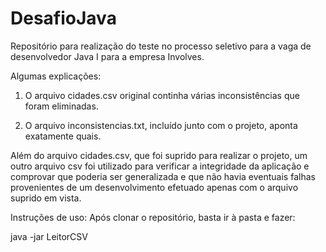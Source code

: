 # DesafioJava
Repositório para realização do teste no processo seletivo para a vaga de desenvolvedor Java I para a empresa Involves.

Algumas explicações:


1. O arquivo cidades.csv original continha várias inconsistências que foram eliminadas. 


2. O arquivo inconsistencias.txt, incluído junto com o projeto, aponta exatamente quais. 

Além do arquivo cidades.csv, que foi suprido para realizar o projeto, um outro arquivo csv
foi utilizado para verificar a integridade da aplicação e comprovar que poderia ser generalizada
e que não havia eventuais falhas provenientes de um desenvolvimento efetuado apenas com o 
arquivo suprido em vista. 

Instruções de uso:
Após clonar o repositório, basta ir à pasta e fazer:


java -jar LeitorCSV
